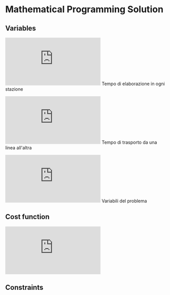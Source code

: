 # Mathematical Programming Solution

## Variables
![Station cost](https://latex.codecogs.com/gif.latex?c_i_j%20%5Crightarrow "Station cost") Tempo di elaborazione in ogni stazione

![Transport cost](https://latex.codecogs.com/gif.latex?t_i_j%20%5Crightarrow "Transport cost") Tempo di trasporto da una linea all'altra

![Transport cost](https://latex.codecogs.com/gif.latex?S_i_j%20%3D%20%5Cleft%20%5C%7B%200%2C1%20%5Cright%20%5C%7D%20%5Crightarrow "Variables") Variabili del problema

## Cost function

![Cost function](https://latex.codecogs.com/png.latex?%5Cmin%20%7B%5Csum_%7Bi%3D1%7D%5E%7B2%7D%7B%5Cleft%20%5C%5B%20%5Csum_%7Bj%3D1%7D%5E%7BN%7D%7Bc_i_jS_i_j%7D%20&plus;%20%5Csum_%7Bj%3D2%7D%5E%7BN%7D%7Bt_2_j%28S_1_j%20&plus;%20S_2_j_-_1%20-%201%29%20&plus;%20t_1_j%28S_2_j%20&plus;%20S_1_j_-_1%20-%201%29%7D%5Cright%20%5C%5D%7D%7D "Cost function")

## Constraints


